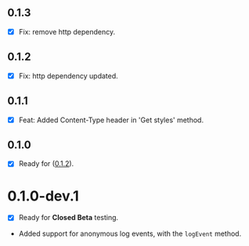 ## 0.1.3

- [x] Fix: remove http dependency.

## 0.1.2

- [x] Fix: http dependency updated.

## 0.1.1

- [x] Feat: Added Content-Type header in 'Get styles' method.

## 0.1.0

- [x] Ready for ([0.1.2](https://github.com/buildwiththeta/buildwiththeta/releases/tag/0.1.2)).

# 0.1.0-dev.1

- [x] Ready for **Closed Beta** testing.

* Added support for anonymous log events, with the `logEvent` method.